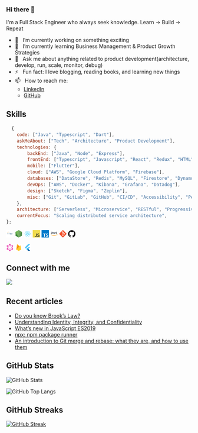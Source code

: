 ### Hi there 👋

I'm a Full Stack Engineer who always seek knowledge. Learn -> Build -> Repeat

- 🔭 &nbsp; I’m currently working on something exciting
- 🌱 &nbsp; I’m currently learning Business Management & Product Growth Strategies
- 💬 &nbsp; Ask me about anything related to product development(architecture, develop, run, scale, monitor, debug)
- ⚡ &nbsp;  Fun fact: I love blogging, reading books, and learning new things
- 📫 &nbsp; How to reach me: 
    * [LinkedIn](https://www.linkedin.com/in/valishah/)
    * [GitHub](https://github.com/valishah)


## Skills 
```js
  {
    code: ["Java", "Typescript", "Dart"],
    askMeAbout: ["Tech", "Architecture", "Product Development"],
    technologies: {
        backEnd: ["Java", "Node", "Express"],
        frontEnd: ["Typescript", "Javascript", "React", "Redux", "HTML", "CSS", "SASS"],
        mobile: ["Flutter"],
        cloud: ["AWS", "Google Cloud Platform", "Firebase"],
        databases: ["DataStore", "Redis", "MySQL", "Firestore", "DynamoDB"],
        devOps: ["AWS", "Docker", "Kibana", "Grafana", "Datadog"],
        design: ["Sketch", "Figma", "Zeplin"],
        misc: ["Git", "GitLab", "GitHub", "CI/CD", "Accessibility", "Performance"]
    },
    architecture: ["Serverless", "Microservice", "RESTful", "Progressive Web Applications(PWA)", "Single Page Applications(SPA)"],
    currentFocus: "Scaling distributed service architecture",
};
```
<!-- Icon representation of skills -->
<code><img height="20" src="https://raw.githubusercontent.com/github/explore/80688e429a7d4ef2fca1e82350fe8e3517d3494d/topics/java/java.png" alt="Java"></code>
<code><img height="20" src="https://raw.githubusercontent.com/github/explore/80688e429a7d4ef2fca1e82350fe8e3517d3494d/topics/nodejs/nodejs.png" alt="NodeJS"></code>
<code><img height="20" src="https://raw.githubusercontent.com/github/explore/80688e429a7d4ef2fca1e82350fe8e3517d3494d/topics/react/react.png" alt="React"></code>
<code><img height="20" src="https://raw.githubusercontent.com/github/explore/80688e429a7d4ef2fca1e82350fe8e3517d3494d/topics/javascript/javascript.png" alt="Javascript"></code>
<code><img height="20" src="https://raw.githubusercontent.com/github/explore/80688e429a7d4ef2fca1e82350fe8e3517d3494d/topics/typescript/typescript.png" alt="Typescript"></code>
<code><img height="20" src="https://raw.githubusercontent.com/github/explore/80688e429a7d4ef2fca1e82350fe8e3517d3494d/topics/aws/aws.png" alt="AWS"></code>
<code><img height="20" src="https://raw.githubusercontent.com/devicons/devicon/master/icons/git/git-original.svg" alt="Git"></code>
<code><img height="20" src="https://raw.githubusercontent.com/github/explore/78df643247d429f6cc873026c0622819ad797942/topics/github/github.png" alt="GitHub"></code>
  
<code><img height="20" src="https://raw.githubusercontent.com/github/explore/5c058a388828bb5fde0bcafd4bc867b5bb3f26f3/topics/graphql/graphql.png" alt="GraphQL"></code>
<code><img height="20" src="https://raw.githubusercontent.com/github/explore/80688e429a7d4ef2fca1e82350fe8e3517d3494d/topics/firebase/firebase.png" alt="Firebase"></code>
<code><img height="20" src="https://raw.githubusercontent.com/github/explore/80688e429a7d4ef2fca1e82350fe8e3517d3494d/topics/flutter/flutter.png" alt="Flutter"></code>

## Connect with me
<a href="https://medium.com/@vali.shah"><img src="https://img.shields.io/badge/medium-%2312100E.svg?&style=for-the-badge&logo=medium&logoColor=white" height=25></a>

## Recent articles
<!-- BLOG-POST-LIST:START -->
- [Do you know Brook’s Law?](https://codeburst.io/do-you-know-brooks-law-10c874b17e50?source=rss-293761aedb4------2)
- [Understanding Identity, Integrity, and Confidentiality](https://codeburst.io/understanding-identity-integrity-and-confidentiality-90d7b0081c2a?source=rss-293761aedb4------2)
- [What’s new in JavaScript ES2019](https://medium.com/free-code-camp/whats-new-in-javascript-es2019-8af4390d8494?source=rss-293761aedb4------2)
- [npx: npm package runner](https://medium.com/hackernoon/npx-npm-package-runner-7f6683e4304a?source=rss-293761aedb4------2)
- [An introduction to Git merge and rebase: what they are, and how to use them](https://medium.com/free-code-camp/an-introduction-to-git-merge-and-rebase-what-they-are-and-how-to-use-them-131b863785f?source=rss-293761aedb4------2)
<!-- BLOG-POST-LIST:END -->


## GitHub Stats
<p><img src="https://github-readme-stats.vercel.app/api?username=valishah&amp;show_icons=true" alt="GitHub Stats"></p>
<p><img src="https://github-readme-stats.vercel.app/api/top-langs/?username=valishah&layout=compact" alt="GitHub Top Langs"></p>
  
## GitHub Streaks
[![GitHub Streak](https://github-readme-streak-stats.herokuapp.com?user=valishah)](https://git.io/streak-stats)

  
<!-- <a href="https://www.buymeacoffee.com/valishah" target="_blank" rel="noreferrer nofollow">
    <img src="https://cdn.buymeacoffee.com/buttons/default-red.png" alt="Buy Me A Coffee" height="40" width="170" >
</a>   -->
